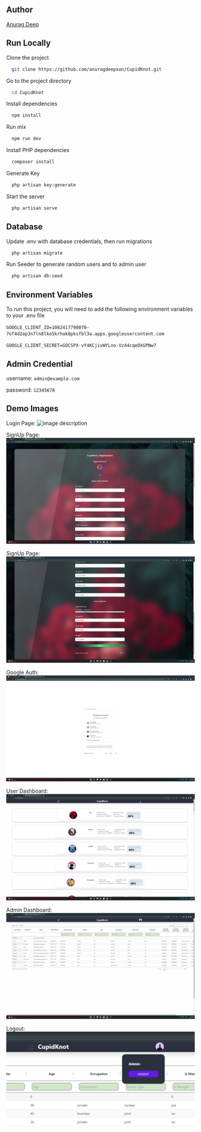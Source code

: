 ## Author

[Anurag Deep](https://anuragdeep.com/)

## Run Locally

Clone the project

```bash
  git clone https://github.com/anuragdeepxon/CupidKnot.git
```

Go to the project directory

```bash
  cd CupidKnot
```

Install dependencies

```bash
  npm install
```

Run mix

```bash
  npm run dev
```

Install PHP dependencies

```bash
  composer install
```

Generate Key

```bash
  php artisan key:generate
```

Start the server

```bash
  php artisan serve
```

## Database

Update .env with database credentials, then run migrations

```bash
  php artisan migrate
```

Run Seeder to generate random users and to admin user

```bash
  php artisan db:seed
```

## Environment Variables

To run this project, you will need to add the following environment variables to your .env file

`GOOGLE_CLIENT_ID=1082417790070-7of4d2op3n7ln8lko5krhak8pksfbl3a.apps.googleusercontent.com`

`GOOGLE_CLIENT_SECRET=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`

## Admin Credential

username: `admin@example.com`

password: `12345678`

## Demo Images

Login Page:
![image description](/public/images/login.png)

SignUp Page:
![image description](/public/images/singup1.png)

SignUp Page:
![image description](/public/images/singup2.png)

Google Auth:
![image description](/public/images/google.png)

User Dashboard:
![image description](/public/images/userpanel.png)

Admin Dashboard:
![image description](/public/images/adminpanel.png)

Logout:
![image description](/public/images/logout.png)
